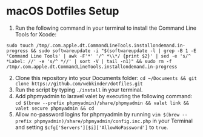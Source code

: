 # macOS Dotfiles Setup

1. Run the following command in your terminal to install the Command Line Tools for Xcode:
```
sudo touch /tmp/.com.apple.dt.CommandLineTools.installondemand.in-progress && sudo softwareupdate -i "$(softwareupdate -l | grep -B 1 -E 'Command Line Tools' | awk -F'*' '/^ *\\*/ {print $2}' | sed -e 's/^ *Label: //' -e 's/^ *//' | sort -V | tail -n1)" && sudo rm -f /tmp/.com.apple.dt.CommandLineTools.installondemand.in-progress
```
2. Clone this repository into your Documents folder: `cd ~/Documents && git clone https://github.com/webkinder/dotfiles.git`
3. Run the script by typing `./install` in your terminal.
4. Add phpmyadmin to laravel valet by executing the following command: `cd $(brew --prefix phpmyadmin)/share/phpmyadmin && valet link && valet secure phpmyadmin && cd`
5. Allow no-password logins for phpmyadmin by running `vim $(brew --prefix phpmyadmin)/share/phpmyadmin/config.inc.php` in your Terminal and setting `$cfg['Servers'][$i]['AllowNoPassword']` to `true`.

